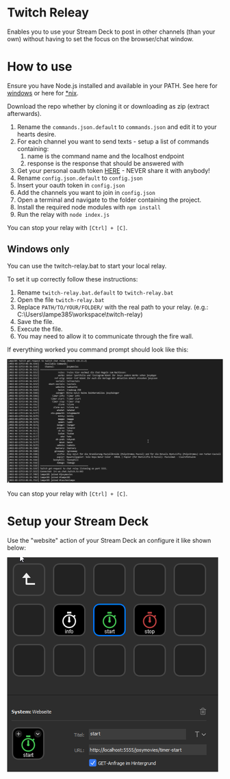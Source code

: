 # Twitch Releay
Enables you to use your Stream Deck to post in other channels (than your own) without having to set the focus on the browser/chat window.

# How to use
Ensure you have Node.js installed and available in your PATH. See here for [windows](https://nodejs.org/en/download/) or here for [*nix](https://nodejs.org/en/download/package-manager/).

Download the repo whether by cloning it or downloading as zip (extract afterwards).

1. Rename the `commands.json.default` to `commands.json` and edit it to your hearts desire.
2. For each channel you want to send texts - setup a list of commands containing:
   1. name is the command name and the localhost endpoint
   2. response is the response that should be answered with
3. Get your personal oauth token [HERE](https://twitchapps.com/tmi/) - NEVER share it with anybody!
4. Rename `config.json.default` to `config.json`
5. Insert your oauth token in `config.json`
6. Add the channels you want to join in `config.json`
7. Open a terminal and navigate to the folder containing the project.
8. Install the required node modules with `npm install`
9. Run the relay with `node index.js`

You can stop your relay with `[Ctrl] + [C]`.

## Windows only
You can use the twitch-relay.bat to start your local relay.

To set it up correctly follow these instructions:
1. Rename `twitch-relay.bat.default` to `twitch-relay.bat`
2. Open the file `twitch-relay.bat`
3. Replace `PATH/TO/YOUR/FOLDER/` with the real path to your relay. (e.g.: C:\Users\lampe385\workspace\twitch-relay)
4. Save the file.
5. Execute the file.
6. You may need to allow it to communicate through the fire wall.

If everything worked you command prompt should look like this:

![](images/relay-running.png)


You can stop your relay with `[Ctrl] + [C]`.

# Setup your Stream Deck
Use the "website" action of your Stream Deck an configure it like shown below:

![](images/streamdeck-setup.png)